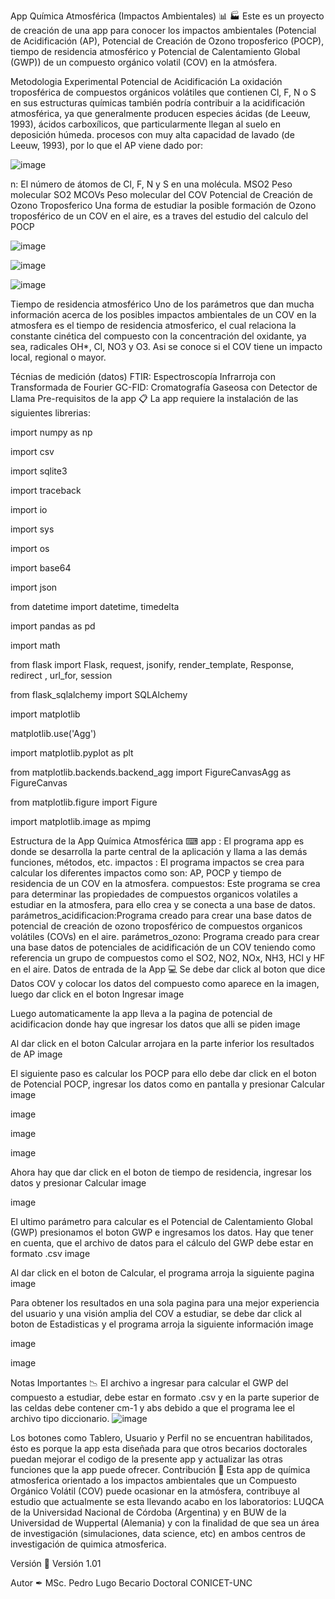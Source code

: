 App Química Atmosférica (Impactos Ambientales) 📊 🏭
Este es un proyecto de creación de una app para conocer los impactos ambientales (Potencial de Acidificación (AP), Potencial de Creación de Ozono troposferico (POCP), tiempo de residencia atmosférico y Potencial de Calentamiento Global (GWP)) de un compuesto orgánico volatil (COV) en la atmósfera.

Metodologia Experimental
Potencial de Acidificación
La oxidación troposférica de compuestos orgánicos volátiles que contienen Cl, F, N o S en sus estructuras químicas también podría contribuir a la acidificación atmosférica, ya que generalmente producen especies ácidas (de Leeuw, 1993), ácidos carboxílicos, que particularmente llegan al suelo en deposición húmeda. procesos con muy alta capacidad de lavado (de Leeuw, 1993), por lo que el AP viene dado por:

![image](https://github.com/user-attachments/assets/5b9e19c8-1dcc-4faa-8e1d-ba03e7f636bd)


n: El número de átomos de Cl, F, N y S en una molécula.
MSO2 Peso molecular SO2
MCOVs Peso molecular del COV
Potencial de Creación de Ozono Troposferico
Una forma de estudiar la posible formación de Ozono troposférico de un COV en el aire, es a traves del estudio del calculo del POCP

![image](https://github.com/user-attachments/assets/cc07f929-7bfe-42ce-a711-5f9cec320273)


![image](https://github.com/user-attachments/assets/8d639935-2a95-4b05-b0b9-426872f4cb68)


![image](https://github.com/user-attachments/assets/8d1469b6-8c77-4ffb-80ee-b99b89199036)


Tiempo de residencia atmosférico
Uno de los parámetros que dan mucha información acerca de los posibles impactos ambientales de un COV en la atmosfera es el tiempo de residencia atmosferico, el cual relaciona la constante cinética del compuesto con la concentración del oxidante, ya sea, radicales OH*, Cl, NO3 y O3. Asi se conoce si el COV tiene un impacto local, regional o mayor.

Técnias de medición (datos)
FTIR: Espectroscopía Infrarroja con Transformada de Fourier
GC-FID: Cromatografía Gaseosa con Detector de Llama
Pre-requisitos de la app 📋
La app requiere la instalación de las siguientes librerias:

import numpy as np

import csv

import sqlite3

import traceback

import io

import sys

import os

import base64

import json

from datetime import datetime, timedelta

import pandas as pd

import math

from flask import Flask, request, jsonify, render_template, Response, redirect , url_for, session

from flask_sqlalchemy import SQLAlchemy

import matplotlib

matplotlib.use('Agg')

import matplotlib.pyplot as plt

from matplotlib.backends.backend_agg import FigureCanvasAgg as FigureCanvas

from matplotlib.figure import Figure

import matplotlib.image as mpimg

Estructura de la App Química Atmosférica ⌨
app : El programa app es donde se desarrolla la parte central de la aplicación y llama a las demás funciones, métodos, etc.
impactos : El programa impactos se crea para calcular los diferentes impactos como son: AP, POCP y tiempo de residencia de un COV en la atmosfera.
compuestos: Este programa se crea para determinar las propiedades de compuestos organicos volatiles a estudiar en la atmosfera, para ello crea y se conecta a una base de datos.
parámetros_acidificacion:Programa creado para crear una base datos de potencial de creación de ozono troposférico de compuestos organicos volátiles (COVs) en el aire.
parámetros_ozono: Programa creado para crear una base datos de potenciales de acidificación de un COV teniendo como referencia un grupo de compuestos como el SO2, NO2, NOx, NH3, HCl y HF en el aire.
Datos de entrada de la App 💻
Se debe dar click al boton que dice Datos COV y colocar los datos del compuesto como aparece en la imagen, luego dar click en el boton Ingresar
image

Luego automaticamente la app lleva a la pagina de potencial de acidificacion donde hay que ingresar los datos que alli se piden
image

Al dar click en el boton Calcular arrojara en la parte inferior los resultados de AP
image

El siguiente paso es calcular los POCP para ello debe dar click en el boton de Potencial POCP, ingresar los datos como en pantalla y presionar Calcular
image

image

image

image

Ahora hay que dar click en el boton de tiempo de residencia, ingresar los datos y presionar Calcular
image

image

El ultimo parámetro para calcular es el Potencial de Calentamiento Global (GWP) presionamos el boton GWP e ingresamos los datos. Hay que tener en cuenta, que el archivo de datos para el cálculo del GWP debe estar en formato .csv
image

Al dar click en el boton de Calcular, el programa arroja la siguiente pagina
image

Para obtener los resultados en una sola pagina para una mejor experiencia del usuario y una visión amplia del COV a estudiar, se debe dar click al boton de Estadisticas y el programa arroja la siguiente información
image

image

image

Notas Importantes 📉
El archivo a ingresar para calcular el GWP del compuesto a estudiar, debe estar en formato .csv y en la parte superior de las celdas debe contener cm-1 y abs debido a que el programa lee el archivo tipo diccionario.
![image](https://github.com/user-attachments/assets/5ac0dac7-d803-4ebf-a92f-3251e51eb022)


Los botones como Tablero, Usuario y Perfil no se encuentran habilitados, ésto es porque la app esta diseñada para que otros becarios doctorales puedan mejorar el codigo de la presente app y actualizar las otras funciones que la app puede ofrecer.
Contribución 🚀
Esta app de química atmosferica orientado a los impactos ambientales que un Compuesto Orgánico Volátil (COV) puede ocasionar en la atmósfera, contribuye al estudio que actualmente se esta llevando acabo en los laboratorios: LUQCA de la Universidad Nacional de Córdoba (Argentina) y en BUW de la Universidad de Wuppertal (Alemania) y con la finalidad de que sea un área de investigación (simulaciones, data science, etc) en ambos centros de investigación de quimica atmosferica.

Versión 📌
Versión 1.01

Autor ✒
MSc. Pedro Lugo
Becario Doctoral CONICET-UNC
